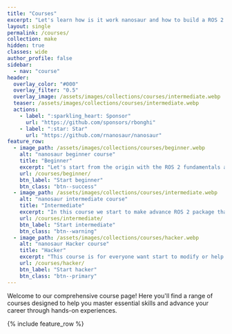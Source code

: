 ```yaml
---
title: "Courses"
excerpt: "Let's learn how is it work nanosaur and how to build a ROS 2 package and work with Isaac ROS"
layout: single
permalink: /courses/
collection: make
hidden: true
classes: wide
author_profile: false
sidebar:
  - nav: "course"
header:
  overlay_color: "#000"
  overlay_filter: "0.5"
  overlay_image: /assets/images/collections/courses/intermediate.webp
  teaser: /assets/images/collections/courses/intermediate.webp
  actions:
    - label: ":sparkling_heart: Sponsor"
      url: "https://github.com/sponsors/rbonghi"
    - label: ":star: Star"
      url: "https://github.com/rnanosaur/nanosaur"
feature_row:
  - image_path: /assets/images/collections/courses/beginner.webp
    alt: "nanosaur beginner course"
    title: "Beginner"
    excerpt: "Let's start from the origin with the ROS 2 fundamentals and learn the basic skills"
    url: /courses/beginner/
    btn_label: "Start beginner"
    btn_class: "btn--success"
  - image_path: /assets/images/collections/courses/intermediate.webp
    alt: "nanosaur intermediate course"
    title: "Intermediate"
    excerpt: "In this course we start to make advance ROS 2 package that works with Isaac ROS"
    url: /courses/intermediate/
    btn_label: "Start intermediate"
    btn_class: "btn--warning"
  - image_path: /assets/images/collections/courses/hacker.webp
    alt: "nanosaur Hacker course"
    title: "Hacker"
    excerpt: "This course is for everyone want start to modify or help to maintain nanosaur updated"
    url: /courses/hacker/
    btn_label: "Start hacker"
    btn_class: "btn--primary"
---
```


Welcome to our comprehensive course page! Here you'll find a range of courses designed to help you master essential skills and advance your career through hands-on experiences.

{% include feature_row %}
